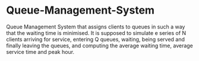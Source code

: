 # Queue-Management-System
Queue Management System that assigns clients to queues in such a way that the waiting time is minimised. 
It is supposed to simulate e series of N clients arriving for service, entering Q queues, waiting, being served and finally leaving the queues, and computing the average waiting time, average service time and peak hour.

